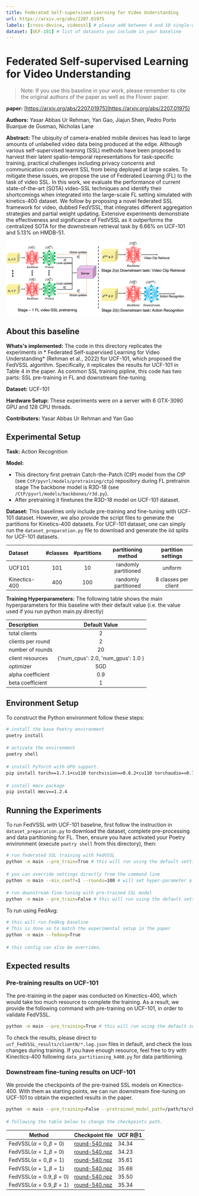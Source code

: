 ```yaml
---
title: Federated Self-supervised Learning for Video Understanding
url: https://arxiv.org/abs/2207.01975
labels: [cross-device, videossl] # please add between 4 and 10 single-word (maybe two-words) labels (e.g. "system heterogeneity", "image classification", "asynchronous", "weight sharing", "cross-silo")
dataset: [UCF-101] # list of datasets you include in your baseline
---
```


# Federated Self-supervised Learning for Video Understanding
> Note: If you use this baseline in your work, please remember to cite the original authors of the paper as well as the Flower paper.


**paper:** [https://arxiv.org/abs/2207.01975](https://arxiv.org/abs/2207.01975)


**Authors:** Yasar Abbas Ur Rehman, Yan Gao, Jiajun Shen, Pedro Porto Buarque de Gusmao, Nicholas Lane


**Abstract:** The ubiquity of camera-enabled mobile devices has lead to large amounts of unlabelled video data being produced at the edge. Although various self-supervised learning (SSL) methods have been proposed to harvest their latent spatio-temporal representations for task-specific training, practical challenges including privacy concerns and communication costs prevent SSL from being deployed at large scales. To mitigate these issues, we propose the use of Federated Learning (FL) to the task of video SSL. In this work, we evaluate the performance of current state-of-the-art (SOTA) video-SSL techniques and identify their shortcomings when integrated into the large-scale FL setting simulated with kinetics-400 dataset. We follow by proposing a novel federated SSL framework for video, dubbed FedVSSL, that integrates different aggregation strategies and partial weight updating. Extensive experiments demonstrate the effectiveness and significance of FedVSSL as it outperforms the centralized SOTA for the downstream retrieval task by 6.66% on UCF-101 and 5.13% on HMDB-51. 

![](docs/FVSSL.png)

## About this baseline

**Whats's implemented:** The code in this directory replicates the experiments in * Federated Self-supervised Learning for Video Understanding* (Rehman et al., 2022) for UCF-101, which proposed the FedVSSL algorithm. Specifically, it replicates the results for UCF-101 in Table 4 in the paper.
As common SSL training pipline, this code has two parts: SSL pre-training in FL and downstream fine-tuning.

**Dataset:** UCF-101

**Hardware Setup:** These experiments were on a server with 6 GTX-3090 GPU and 128 CPU threads. 

**Contributers:** Yasar Abbas Ur Rehman and Yan Gao

## Experimental Setup

**Task:** Action Recognition

**Model:** 
* This directory first pretrain Catch-the-Patch (CtP) model from the CtP (see `CtP/pyvrl/models/pretraining/ctp`) repository during FL pretrainin stage The backbone model is R3D-18 (see `/CtP/pyvrl/models/backbones/r3d.py`). 
* After pretraining it finetunes the R3D-18 model on UCF-101 dataset.

**Dataset:** This baselines only include pre-training and fine-tuning with UCF-101 dataset. However, we also provide the script files to generate the partitions for Kinetics-400 datasets. 
For UCF-101 dataset, one can simply run the `dataset_preparation.py` file to download and generate the iid splits for UCF-101 datasets.

| Dataset | #classes | #partitions | partitioning method |  partition settings  |
|:--------|:--------:|:-----------:| :---: |:--------------------:|
| UCF101  |   101    |     10      | randomly partitioned |       uniform        |
| Kinectics-400    |   400    |     100     | randomly partitioned | 8 classes per client |

**Training Hyperparameters:** The following table shows the main hyperparameters for this baseline with their default value (i.e. the value used if you run python main.py directly)

| Description        |            Default Value            |
|:-------------------|:-----------------------------------:|
| total clients      |                 2                  |
| clients per round  |                 2                  | 
| number of rounds	  |                 20                  | 
| client resources	  | {'num_cpus': 2.0, 'num_gpus': 1.0 } | 
| optimizer	  |                 SGD                  | 
| alpha coefficient	 |                 0.9                 | 
| beta coefficient	  |                  1                  | 

## Environment Setup
To construct the Python environment follow these steps:

```bash
# install the base Poetry environment
poetry install

# activate the environment
poetry shell

# install PyTorch with GPU support.
pip install torch==1.7.1+cu110 torchvision==0.8.2+cu110 torchaudio==0.7.2 -f https://download.pytorch.org/whl/torch_stable.html

# install mmcv package
pip install mmcv==1.2.4
```

## Running the Experiments
To run FedVSSL with UCF-101 baseline, first follow the instruction in `dataset_preparation.py` to download the dataset, complete pre-processing and data partitioning for FL.
Then, ensure you have activated your Poetry environment (execute `poetry shell` from this directory), then:

```bash
# run federated SSL training with FedVSSL
python -m main --pre_train=True # this will run using the default settings.

# you can override settings directly from the command line
python -m main --mix_coeff=1 --rounds=100 # will set hyper-parameter alpha to 1 and the number of rounds to 100

# run downstream fine-tuning with pre-trained SSL model
python -m main --pre_train=False # this will run using the default settings.

```

To run using FedAvg:
```bash
# this will run FedAvg baseline
# This is done so to match the experimental setup in the paper
python -m main --fedavg=True

# this config can also be overriden.
```

## Expected results

### Pre-training results on UCF-101
The pre-training in the paper was conducted on Kinectics-400, which would take too much resource to complete the training.
As a result, we provide the following command with pre-training on UCF-101, in order to validate FedVSSL.

```bash
python -m main --pre_training=True # this will run using the default settings.
```

To check the results, please direct to `ucf_FedVSSL_results/clientN/*.log.json` files in default, and check the loss changes during training.
If you have enough resource, feel free to try with Kinectics-400 following `data_partitioning_k400.py` for data partitioning.

### Downstream fine-tuning results on UCF-101

We provide the checkpoints of the pre-trained SSL models on Kinectics-400.
With them as starting points, we can run downstream fine-tuning on UCF-101 to obtain the expected results in the paper.

```bash
python -m main --pre_training=False --pretrained_model_path=/path/to/checkpoints

# following the table below to change the checkpoints path.
```

| Method  | Checkpoint file                                                                                     | UCF R@1 |
|---------|-----------------------------------------------------------------------------------------------------|---------|
|FedVSSL$(\alpha=0, \beta=0)$ | [round-540.npz](https://drive.google.com/file/d/15EEIQay5FRBMloEzt1SQ8l8VjZFzpVNt/view?usp=sharing) | 34.34 |
|FedVSSL$(\alpha=1, \beta=0)$ | [round-540.npz](https://drive.google.com/file/d/1OUj8kb0ahJSKAZEB-ES94pOG5-fB-28-/view?usp=sharing) | 34.23 |
|FedVSSL$(\alpha=0, \beta=1)$ | [round-540.npz](https://drive.google.com/file/d/1N62kXPcLQ_tM45yd2kBYjNOskdHclwLM/view?usp=sharing) | 35.61 |
|FedVSSL$(\alpha=1, \beta=1)$ | [round-540.npz](https://drive.google.com/file/d/1SKb5aXjpVAeWbzTKMFN9rjHW_LQsmUXj/view?usp=sharing) | 35.66 |
|FedVSSL$(\alpha=0.9, \beta=0)$| [round-540.npz](https://drive.google.com/file/d/1W1oCnLXX0UJhQ4MlmRw-r7z5DTCeO75b/view?usp=sharing) |35.50|
|FedVSSL$(\alpha=0.9, \beta=1)$| [round-540.npz](https://drive.google.com/file/d/1BK-bbyunxTWNqs-QyOYiohaNv-t3-hYe/view?usp=sharing) |35.34|





